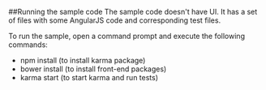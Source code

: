 ##Running the sample code
The sample code doesn't have UI. It has a set of files with some AngularJS code and corresponding test files.

To run the sample, open a command prompt and execute the following commands:

 -  npm install (to install karma package)
 -  bower install (to install front-end packages)
 -  karma start (to start karma and run tests)